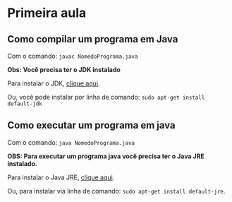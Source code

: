 # Primeira aula

## Como compilar um programa em Java

Com o comando: `javac NomedoPrograma.java`

**Obs: Você precisa ter o JDK instalado**

Para instalar o JDK, [clique aqui](https://www.oracle.com/java/technologies/javase/javase-jdk8-downloads.html).

Ou, você pode instalar por linha de comando: `sudo apt-get install default-jdk`

## Como executar um programa em java

Com o comando: `java NomedoPrograma.java`

**OBS: Para executar um programa java você precisa ter o Java JRE instalado.**

Para instalar o Java JRE, [clique aqui](https://www.java.com/pt_BR/download//).

Ou, para instalar via linha de comando: `sudo apt-get install default-jre`.
